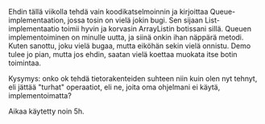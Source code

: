 Ehdin tällä viikolla tehdä vain koodikatselmoinnin ja kirjoittaa Queue-implementaation, jossa tosin on vielä jokin bugi. Sen sijaan List-implementaatio toimii hyvin ja korvasin ArrayListin botissani sillä. Queuen implementoiminen on minulle uutta, ja siinä onkin ihan näppärä metodi. Kuten sanottu, joku vielä bugaa, mutta eiköhän sekin vielä onnistu. Demo tulee jo pian, mutta jos ehdin, saatan vielä koettaa muokata itse botin toimintaa. 

Kysymys: onko ok tehdä tietorakenteiden suhteen niin kuin olen nyt tehnyt, eli jättää "turhat" operaatiot, eli ne, joita oma ohjelmani ei käytä, implementoimatta?

Aikaa käytetty noin 5h.
